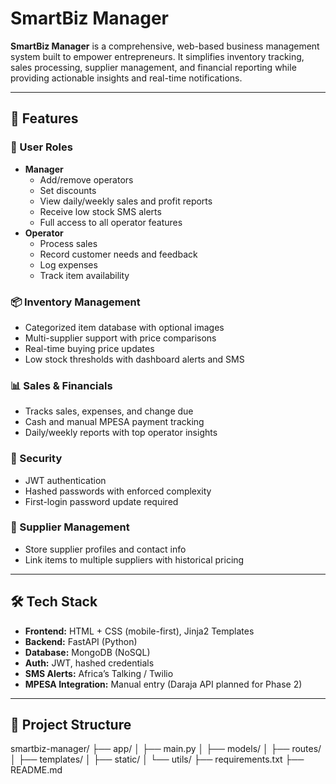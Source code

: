 # SmartBiz Manager

**SmartBiz Manager** is a comprehensive, web-based business management system built to empower entrepreneurs. It simplifies inventory tracking, sales processing, supplier management, and financial reporting while providing actionable insights and real-time notifications.

---

## 🔧 Features

### 👥 User Roles
- **Manager**
  - Add/remove operators
  - Set discounts
  - View daily/weekly sales and profit reports
  - Receive low stock SMS alerts
  - Full access to all operator features
- **Operator**
  - Process sales
  - Record customer needs and feedback
  - Log expenses
  - Track item availability

### 📦 Inventory Management
- Categorized item database with optional images
- Multi-supplier support with price comparisons
- Real-time buying price updates
- Low stock thresholds with dashboard alerts and SMS

### 📊 Sales & Financials
- Tracks sales, expenses, and change due
- Cash and manual MPESA payment tracking
- Daily/weekly reports with top operator insights

### 🔐 Security
- JWT authentication
- Hashed passwords with enforced complexity
- First-login password update required

### 🧾 Supplier Management
- Store supplier profiles and contact info
- Link items to multiple suppliers with historical pricing

---

## 🛠️ Tech Stack

- **Frontend:** HTML + CSS (mobile-first), Jinja2 Templates
- **Backend:** FastAPI (Python)
- **Database:** MongoDB (NoSQL)
- **Auth:** JWT, hashed credentials
- **SMS Alerts:** Africa’s Talking / Twilio
- **MPESA Integration:** Manual entry (Daraja API planned for Phase 2)

---

## 📁 Project Structure

smartbiz-manager/
├── app/
│ ├── main.py
│ ├── models/
│ ├── routes/
│ ├── templates/
│ ├── static/
│ └── utils/
├── requirements.txt
├── README.md
